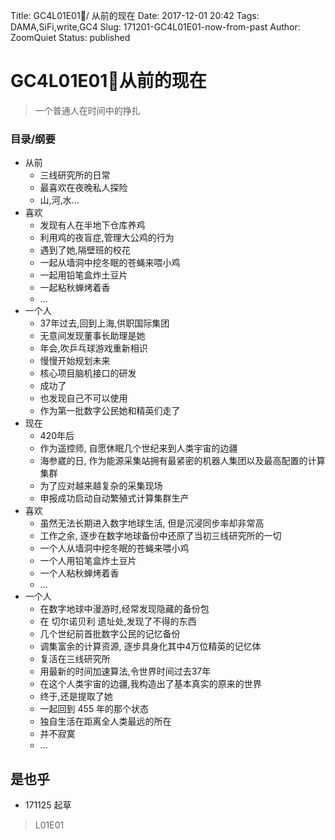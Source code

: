 Title: GC4L01E01🐙/ 从前的现在
Date: 2017-12-01 20:42
Tags: DAMA,SiFi,write,GC4
Slug: 171201-GC4L01E01-now-from-past
Author: ZoomQuiet
Status: published


# GC4L01E01🐙从前的现在

> 一个普通人在时间中的挣扎

### 目录/纲要

- 从前
    + 三线研究所的日常
    + 最喜欢在夜晚私人探险
    + 山,河,水...
- 喜欢
    + 发现有人在半地下仓库养鸡
    + 利用鸡的夜盲症,管理大公鸡的行为
    + 遇到了她,隔壁班的校花
    + 一起从墙洞中挖冬眠的苍蝇来喂小鸡
    + 一起用铅笔盒炸土豆片
    + 一起粘秋蝉烤着香
    + ...
- 一个人
    + 37年过去,回到上海,供职国际集团
    + 无意间发现董事长助理是她
    + 年会,吹乒乓球游戏重新相识
    + 慢慢开始规划未来
    + 核心项目脑机接口的研发
    + 成功了
    + 也发现自己不可以使用
    + 作为第一批数字公民她和精英们走了
- 现在
    + 420年后
    + 作为遥控师, 自愿休眠几个世纪来到人类宇宙的边疆
    + 海参崴的日, 作为能源采集站拥有最紧密的机器人集团以及最高配置的计算集群
    + 为了应对越来越复杂的采集现场
    + 申报成功启动自动繁殖式计算集群生产
- 喜欢
    + 虽然无法长期进入数字地球生活, 但是沉浸同步率却非常高
    + 工作之余, 逐步在数字地球备份中还原了当初三线研究所的一切
    + 一个人从墙洞中挖冬眠的苍蝇来喂小鸡
    + 一个人用铅笔盒炸土豆片
    + 一个人粘秋蝉烤着香
    + ...
- 一个人
    + 在数字地球中漫游时,经常发现隐藏的备份包
    + 在 切尔诺贝利 遗址处,发现了不得的东西
    + 几个世纪前首批数字公民的记忆备份
    + 调集富余的计算资源, 逐步具身化其中4万位精英的记忆体
    + 复活在三线研究所
    + 用最新的时间加速算法,令世界时间过去37年
    + 在这个人类宇宙的边疆,我构造出了基本真实的原来的世界
    + 终于,还是提取了她
    + 一起回到 455 年的那个状态
    + 独自生活在距离全人类最远的所在
    + 并不寂寞
    + ...

## 是也乎

- 171125 起草

> L01E01